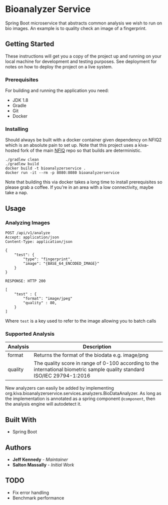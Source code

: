 # Bioanalyzer Service

Spring Boot microservice that abstracts common analysis we wish to run on bio images. An example is to quality check an 
image of a fingerprint.


## Getting Started

These instructions will get you a copy of the project up and running on your local machine for development and testing
purposes. See deployment for notes on how to deploy the project on a live system.

### Prerequisites

For building and running the application you need:

- JDK 1.8
- Gradle
- Git
- Docker

### Installing

Should always be built with a docker container given dependency on NFIQ2 which is an absolute pain to set up. Note that
this project uses a kiva-hosted fork of the main [NFIQ](https://github.com/usnistgov/NFIQ2) repo so that builds are
deterministic.

```
./gradlew clean
./gradlew build
docker build -t bioanalyzerservice .
docker run -it --rm -p 8080:8080 bioanalyzerservice
```

Note that building this via docker takes a long time to install prerequisites so please grab a coffee. If you're in an
area with a low connectivity, maybe take a nap.


## Usage

### Analyzing Images

```
POST /api/v1/analyze
Accept: application/json
Content-Type: application/json

{
    "test": {
        "type": "fingerprint",
        "image": "{BASE_64_ENCODED_IMAGE}"
    }
}
```

```
RESPONSE: HTTP 200 

[
    "test" : {
        "format": "image/jpeg"
        "quality" : 80,
    }
]

```

Where `test` is a key used to refer to the image allowing you to batch calls

### Supported Analysis

| Analysis  | Description                                                                                                                              |
|-----------|------------------------------------------------------------------------------------------------------------------------------------------|
| format    | Returns the format of the biodata e.g. image/png                                                                                         |
| quality   | The quality score in range of 0-100 according to the international biometric sample quality standard ISO/IEC 29794-1:2016                |


New analyzers can easily be added by implementing org.kiva.bioanalyzerservice.services.analyzers.BioDataAnalyzer. As
long as the implementation is annotated as a spring component `@component`, then the analysis engine will autodetect it.


## Built With

* Spring Boot


## Authors

* **Jeff Kennedy** - *Maintainer*
* **Salton Massally** - *Initial Work*


## TODO
- Fix error handling
- Benchmark performance
